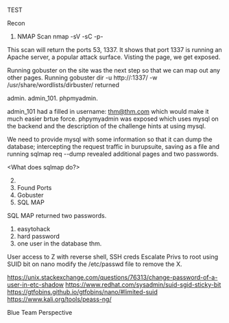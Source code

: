 TEST


Recon

1. NMAP Scan
nmap -sV -sC -p- <ip>

This scan will return the ports 53, 1337.
It shows that port 1337 is running an Apache server, a popular attack surface. 
Visting the page, we get exposed. 

Running gobuster on the site was the next step so that we can map out any other pages. 
Running 
gobuster dir -u http://<ip>:1337/ -w /usr/share/wordlists/dirbuster/<regular> returned 

admin.
admin_101. 
phpmyadmin.

admin_101 had a filled in username: thm@thm.com which would make it much easier brtue force. 
phpymyadmin was exposed which uses mysql on the backend and the description of the challenge hints at using mysql. 

We need to provide mysql with some information so that it can dump the database; intercepting the request traffic in burupsuite, saving as a file and running
sqlmap req --dump revealed additional pages and two passwords. 

<What does sqlmap do?>


2. 
3. Found Ports
4. Gobuster
5. SQL MAP

SQL MAP returned two passwords.
1. easytohack
2. hard password
3. one user in the database thm.


User access to Z with reverse shell, SSH creds 
Escalate Privs to root using SUID bit on nano 
modify the /etc/passwd file to remove the X.

https://unix.stackexchange.com/questions/76313/change-password-of-a-user-in-etc-shadow
https://www.redhat.com/sysadmin/suid-sgid-sticky-bit
https://gtfobins.github.io/gtfobins/nano/#limited-suid
https://www.kali.org/tools/peass-ng/

Blue Team Perspective
